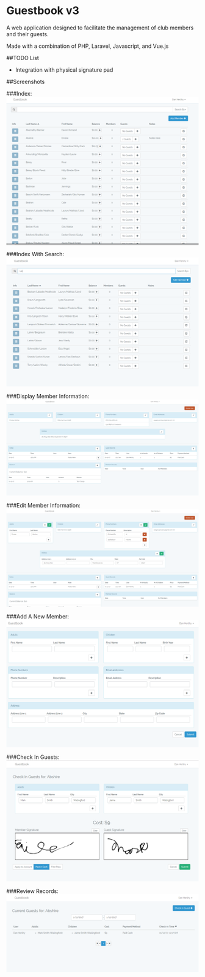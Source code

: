 # Guestbook v3
A web application designed to facilitate the management of club members and their guests.

Made with a combination of PHP, Laravel, Javascript, and Vue.js

##TODO List
* Integration with physical signature pad

##Screenshots

###Index:
![](/storage/screenshots/index.PNG?raw=true)

###Index With Search:
![](/storage/screenshots/index_search.PNG?raw=true)

###Display Member Information:
![](/storage/screenshots/member_display.PNG?raw=true)

###Edit Member Information:
![](/storage/screenshots/member_edit.PNG?raw=true)

###Add A New Member:
![](/storage/screenshots/new_member.PNG?raw=true)

###Check In Guests:
![](/storage/screenshots/checkin.PNG?raw=true)

###Review Records:
![](/storage/screenshots/guest_index.PNG?raw=true)
